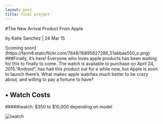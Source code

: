 ```yaml
---
layout: post
title: final project
---
```

#The New Arrival Product From Apple

<p>by Katie Sanchez | 24 Mar 15</p>
![coming soon](https://farm8.staticflickr.com/7648/16895627286_51abbaa550_o.png)
###Finally, it’s here!  Everyone who loves apple products has been waiting for this to finally to come. 
The watch is available to purchase on April 24, 2015.“Android”, has had this product out for a while now, 
but Apple is soon to launch there’s. What makes apple watches much better to be crazy about, and willing to pay a fortune to have?

## •	Watch Costs  

#####iwatch: $350 to $10,000  depending on model

![iwatch](https://farm8.staticflickr.com/7632/16301584143_d4cda108d0.jpg)  
